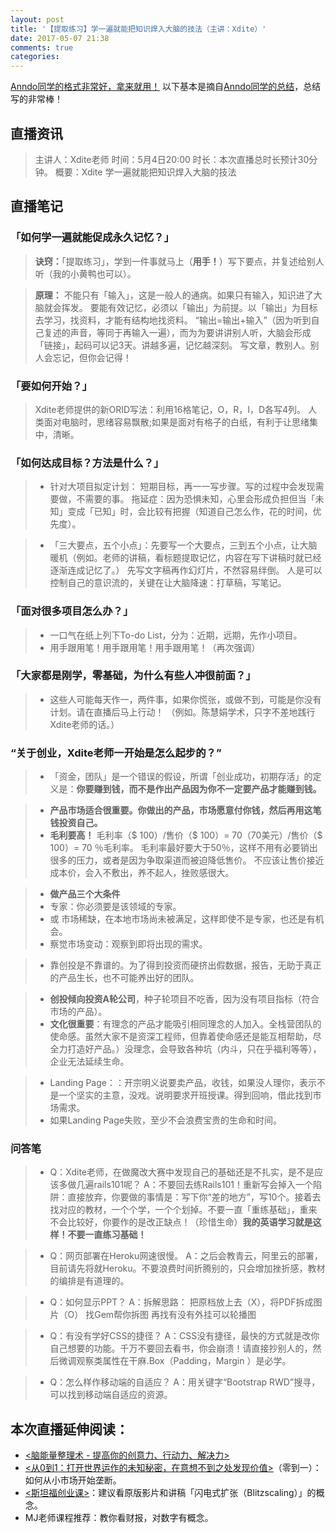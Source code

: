 ```yaml
---
layout: post
title: '【提取练习】学一遍就能把知识焊入大脑的技法（主讲：Xdite）'
date: 2017-05-07 21:38
comments: true
categories:
---
```

[Anndo同学的格式非常好，拿来就用！](http://anndo-blog.logdown.com/)
以下基本是摘自[Anndo同学的总结](http://anndo-blog.logdown.com/posts/1790227)，总结写的非常棒！

## 直播资讯
> 主讲人：Xdite老师
> 时间：5月4日20:00
> 时长：本次直播总时长预计30分钟。
> 概要：Xdite 学一遍就能把知识焊入大脑的技法

## 直播笔记

### 「如何学一遍就能促成永久记忆？」
> **诀窍：**「提取练习」，学到一件事就马上（**用手！**）写下要点，并复述给别人听（我的小黄鸭也可以）。

> **原理：**
> 不能只有「输入」，这是一般人的通病。如果只有输入，知识进了大脑就会挥发。
> 要能有效记忆，必须以「输出」为前提。以「输出」为目标去学习，找资料，才能有结构地找资料。
> “输出=输出+输入”（因为听到自己复述的声音，等同于再输入一遍），而为为要讲讲别人听，大脑会形成「链接」，起码可以记3天。讲越多遍，记忆越深刻。
> 写文章，教别人。别人会忘记，但你会记得！

### 「要如何开始？」
> Xdite老师提供的新ORID写法：利用16格笔记，O，R，I，D各写4列。
> 人类面对电脑时，思绪容易飘散;如果是面对有格子的白纸，有利于让思绪集中，清晰。

### 「如何达成目标？方法是什么？」
> * 针对大项目拟定计划：
> 短期目标，再一一写步骤。写的过程中会发现需要做，不需要的事。
> 拖延症：因为恐惧未知，心里会形成负担但当「未知」变成「已知」时，会比较有把握（知道自己怎么作，花的时间，优先度）。

> * 「三大要点，五个小点」：先要写一个大要点，三到五个小点，让大脑暖机（例如。老师的讲稿，看标题提取记忆，内容在写下讲稿时就已经逐渐连成记忆了。）
> 先写文字稿再作幻灯片，不然容易绊倒。
> 人是可以控制自己的意识流的，关键在让大脑降速：打草稿，写笔记。

### 「面对很多项目怎么办？」
> * 一口气在纸上列下To-do List，分为：近期，远期，先作小项目。
> * 用手跟用笔！用手跟用笔！用手跟用笔！（再次强调）

### 「大家都是刚学，零基础，为什么有些人冲很前面？」
> * 这些人可能每天作一，两件事，如果你慌张，或做不到，可能是你没有计划。请在直播后马上行动！
> （例如。陈慧娟学术，只字不差地践行Xdite老师的话。）

### “关于创业，Xdite老师一开始是怎么起步的？”
> * 「资金，团队」是一个错误的假设，所谓「创业成功，初期存活」的定义是：**你要赚到钱，而不是作出产品因为你不一定要产品才能赚到钱。**

> * **产品市场适合很重要。你做出的产品，市场愿意付你钱，然后再用这笔钱投资自己。**
> * **毛利要高！**
> 毛利率（$ 100）/售价（$ 100）= 70（70美元）/售价（$ 100）= 70 ％毛利率。
> 毛利率最好要大于50％，这样不用有必要销出很多的压力，或者是因为争取渠道而被迫降低售价。
> 不应该让售价接近成本价，会入不敷出，养不起人，挫败感很大。

> *  **做产品三个大条件**
> * 专家：你必须要是该领域的专家。
> * 或 市场稀缺，在本地市场尚未被满足，这样即使不是专家，也还是有机会。
> * 察觉市场变动：观察到即将出现的需求。

> * 靠创投是不靠谱的。为了得到投资而硬挤出假数据，报告，无助于真正的产品生长，也不可能养出好的团队。

> * **创投倾向投资A轮公司**，种子轮项目不吃香，因为没有项目指标（符合市场的产品）。
> * **文化很重要**：有理念的产品才能吸引相同理念的人加入。全栈营团队的使命感。虽然大家不是资深工程师，但靠着使命感还是能互相帮助，尽全力打造好产品。）没理念，会导致各种坑（内斗，只在乎福利等等），企业无法延续生命。

> * Landing Page：：开宗明义说要卖产品，收钱，如果没人理你，表示不是一个坚实的主意，没戏。说明要求开班授课。得到回响，借此找到市场需求。
> * 如果Landing Page失败，至少不会浪费宝贵的生命和时间。

### 问答笔
> * Q：Xdite老师，在做魔改大赛中发现自己的基础还是不扎实，是不是应该多做几遍rails101呢？
> A：不要回去练Rails101！重新写会掉入一个陷阱：直接放弃，你要做的事情是：写下你“差的地方”，写10个。接着去找对应的教材，一个个学，一个个划掉。不要一直「重练基础」，重来不会比较好，你要作的是改正缺点！（珍惜生命）**我的英语学习就是这样！不要一直练习基础！**

> * Q：网页部署在Heroku网速很慢。
> A：之后会教青云，阿里云的部署，目前请先将就Heroku。不要浪费时间折腾别的，只会增加挫折感，教材的编排是有道理的。

> * Q：如何显示PPT？
> A：拆解思路：
> 把原档放上去（X），将PDF拆成图片（O）
> 找Gem帮你拆图
> 再找有没有外挂可以轮播图

> * Q：有没有学好CSS的捷径？
> A：CSS没有捷径，最快的方式就是改你自己想要的功能。千万不要回去看书，你会崩溃！请直接抄别人的，然后微调观察类属性在干麻.Box（Padding，Margin ）是必学。

> * Q：怎么样作移动端的自适应？
> A：用关键字“Bootstrap RWD”搜寻，可以找到移动端自适应的资源。

## 本次直播延伸阅读：
* [<脑能量整理术 - 提高你的创意力、行动力、解决力>](http://www.books.com.tw/products/0010446161)
* [<从0到1：打开世界运作的未知秘密，在意想不到之处发现价值>](http://www.books.com.tw/products/0010651050)（零到一）：如何从小市场开始垄断。
* [<斯坦福创业课>](http://open.163.com/special/opencourse/startup.html)：建议看原版影片和讲稿「闪电式扩张（Blitzscaling）」的概念。
* MJ老师课程推荐：教你看财报，对数字有概念。
